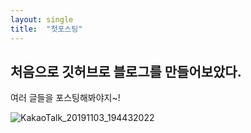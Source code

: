 ```yaml
---
layout: single
title:  "첫포스팅"
---
```


## 처음으로 깃허브로 블로그를 만들어보았다.

여러 글들을 포스팅해봐야지~!

 ![KakaoTalk_20191103_194432022](D:\chaeyard-github-blog\blog.github.io\images\2023-01-04-first\KakaoTalk_20191103_194432022.jpg)
